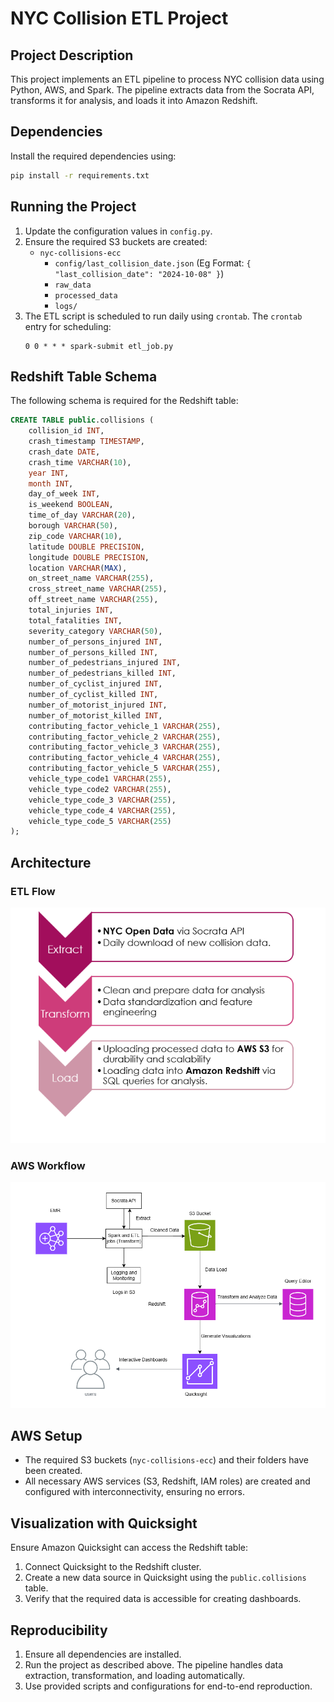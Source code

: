 # NYC Collision ETL Project

## Project Description
This project implements an ETL pipeline to process NYC collision data using Python, AWS, and Spark. The pipeline extracts data from the Socrata API, transforms it for analysis, and loads it into Amazon Redshift.


## Dependencies
Install the required dependencies using:
```bash
pip install -r requirements.txt
```

## Running the Project
1. Update the configuration values in `config.py`.
2. Ensure the required S3 buckets are created:
   - `nyc-collisions-ecc`
     - `config/last_collision_date.json` (Eg Format: `{ "last_collision_date": "2024-10-08" }`)
     - `raw_data`
     - `processed_data`
     - `logs/`
3. The ETL script is scheduled to run daily using `crontab`. The `crontab` entry for scheduling:
    ```
    0 0 * * * spark-submit etl_job.py
    ```

## Redshift Table Schema
The following schema is required for the Redshift table:
```sql
CREATE TABLE public.collisions (
    collision_id INT,
    crash_timestamp TIMESTAMP,
    crash_date DATE,
    crash_time VARCHAR(10),
    year INT,
    month INT,
    day_of_week INT,
    is_weekend BOOLEAN,
    time_of_day VARCHAR(20),
    borough VARCHAR(50),
    zip_code VARCHAR(10),
    latitude DOUBLE PRECISION,
    longitude DOUBLE PRECISION,
    location VARCHAR(MAX),
    on_street_name VARCHAR(255),
    cross_street_name VARCHAR(255),
    off_street_name VARCHAR(255),
    total_injuries INT,
    total_fatalities INT,
    severity_category VARCHAR(50),
    number_of_persons_injured INT,
    number_of_persons_killed INT,
    number_of_pedestrians_injured INT,
    number_of_pedestrians_killed INT,
    number_of_cyclist_injured INT,
    number_of_cyclist_killed INT,
    number_of_motorist_injured INT,
    number_of_motorist_killed INT,
    contributing_factor_vehicle_1 VARCHAR(255),
    contributing_factor_vehicle_2 VARCHAR(255),
    contributing_factor_vehicle_3 VARCHAR(255),
    contributing_factor_vehicle_4 VARCHAR(255),
    contributing_factor_vehicle_5 VARCHAR(255),
    vehicle_type_code1 VARCHAR(255),
    vehicle_type_code2 VARCHAR(255),
    vehicle_type_code_3 VARCHAR(255),
    vehicle_type_code_4 VARCHAR(255),
    vehicle_type_code_5 VARCHAR(255)
);
```

## Architecture
### ETL Flow
![ETL Flow](images/etl_flow.png)

### AWS Workflow
![AWS Workflow](images/aws_workflow.png)

## AWS Setup
- The required S3 buckets (`nyc-collisions-ecc`) and their folders have been created.
- All necessary AWS services (S3, Redshift, IAM roles) are created and configured with interconnectivity, ensuring no errors.

## Visualization with Quicksight
Ensure Amazon Quicksight can access the Redshift table:
1. Connect Quicksight to the Redshift cluster.
2. Create a new data source in Quicksight using the `public.collisions` table.
3. Verify that the required data is accessible for creating dashboards.

## Reproducibility
1. Ensure all dependencies are installed.
2. Run the project as described above. The pipeline handles data extraction, transformation, and loading automatically.
3. Use provided scripts and configurations for end-to-end reproduction.